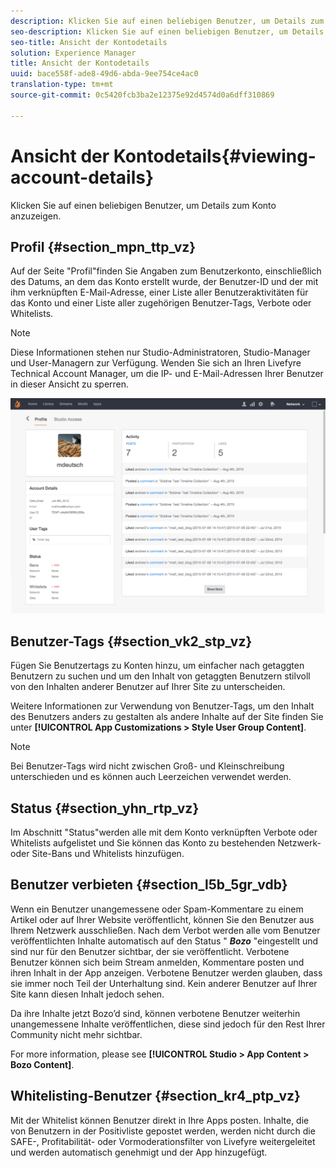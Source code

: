 ```yaml
---
description: Klicken Sie auf einen beliebigen Benutzer, um Details zum Konto anzuzeigen.
seo-description: Klicken Sie auf einen beliebigen Benutzer, um Details zum Konto anzuzeigen.
seo-title: Ansicht der Kontodetails
solution: Experience Manager
title: Ansicht der Kontodetails
uuid: bace558f-ade8-49d6-abda-9ee754ce4ac0
translation-type: tm+mt
source-git-commit: 0c5420fcb3ba2e12375e92d4574d0a6dff310869

---
```



# Ansicht der Kontodetails{#viewing-account-details}

Klicken Sie auf einen beliebigen Benutzer, um Details zum Konto anzuzeigen.

## Profil {#section_mpn_ttp_vz}

Auf der Seite "Profil"finden Sie Angaben zum Benutzerkonto, einschließlich des Datums, an dem das Konto erstellt wurde, der Benutzer-ID und der mit ihm verknüpften E-Mail-Adresse, einer Liste aller Benutzeraktivitäten für das Konto und einer Liste aller zugehörigen Benutzer-Tags, Verbote oder Whitelists.

>[!NOTE]
>
>Diese Informationen stehen nur Studio-Administratoren, Studio-Manager und User-Managern zur Verfügung. Wenden Sie sich an Ihren Livefyre Technical Account Manager, um die IP- und E-Mail-Adressen Ihrer Benutzer in dieser Ansicht zu sperren.

![](assets/UsersProfile-1024x699.png)

## Benutzer-Tags {#section_vk2_stp_vz}

Fügen Sie Benutzertags zu Konten hinzu, um einfacher nach getaggten Benutzern zu suchen und um den Inhalt von getaggten Benutzern stilvoll von den Inhalten anderer Benutzer auf Ihrer Site zu unterscheiden.

Weitere Informationen zur Verwendung von Benutzer-Tags, um den Inhalt des Benutzers anders zu gestalten als andere Inhalte auf der Site finden Sie unter **[!UICONTROL App Customizations > Style User Group Content]**.

>[!NOTE]
>
>Bei Benutzer-Tags wird nicht zwischen Groß- und Kleinschreibung unterschieden und es können auch Leerzeichen verwendet werden.

## Status {#section_yhn_rtp_vz}

Im Abschnitt "Status"werden alle mit dem Konto verknüpften Verbote oder Whitelists aufgelistet und Sie können das Konto zu bestehenden Netzwerk- oder Site-Bans und Whitelists hinzufügen.

## Benutzer verbieten {#section_l5b_5gr_vdb}

Wenn ein Benutzer unangemessene oder Spam-Kommentare zu einem Artikel oder auf Ihrer Website veröffentlicht, können Sie den Benutzer aus Ihrem Netzwerk ausschließen. Nach dem Verbot werden alle vom Benutzer veröffentlichten Inhalte automatisch auf den Status " ***Bozo*** "eingestellt und sind nur für den Benutzer sichtbar, der sie veröffentlicht. Verbotene Benutzer können sich beim Stream anmelden, Kommentare posten und ihren Inhalt in der App anzeigen. Verbotene Benutzer werden glauben, dass sie immer noch Teil der Unterhaltung sind. Kein anderer Benutzer auf Ihrer Site kann diesen Inhalt jedoch sehen.

Da ihre Inhalte jetzt Bozo’d sind, können verbotene Benutzer weiterhin unangemessene Inhalte veröffentlichen, diese sind jedoch für den Rest Ihrer Community nicht mehr sichtbar.

For more information, please see **[!UICONTROL Studio > App Content > Bozo Content]**.

## Whitelisting-Benutzer {#section_kr4_ptp_vz}

Mit der Whitelist können Benutzer direkt in Ihre Apps posten. Inhalte, die von Benutzern in der Positivliste gepostet werden, werden nicht durch die SAFE-, Profitabilität- oder Vormoderationsfilter von Livefyre weitergeleitet und werden automatisch genehmigt und der App hinzugefügt.
